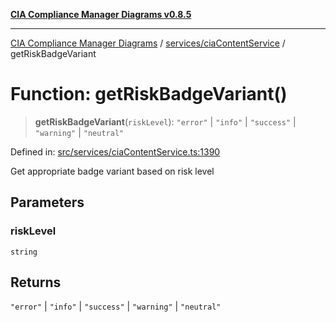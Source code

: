 [**CIA Compliance Manager Diagrams v0.8.5**](../../../README.md)

***

[CIA Compliance Manager Diagrams](../../../modules.md) / [services/ciaContentService](../README.md) / getRiskBadgeVariant

# Function: getRiskBadgeVariant()

> **getRiskBadgeVariant**(`riskLevel`): `"error"` \| `"info"` \| `"success"` \| `"warning"` \| `"neutral"`

Defined in: [src/services/ciaContentService.ts:1390](https://github.com/Hack23/cia-compliance-manager/blob/eca22610f41e5f6b6c0cece88769b1ffbe9db4bd/src/services/ciaContentService.ts#L1390)

Get appropriate badge variant based on risk level

## Parameters

### riskLevel

`string`

## Returns

`"error"` \| `"info"` \| `"success"` \| `"warning"` \| `"neutral"`
